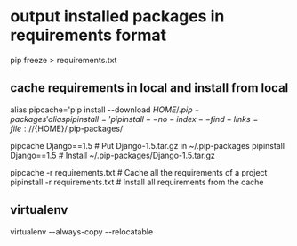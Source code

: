 # output installed packages in requirements format
pip freeze > requirements.txt 



## cache requirements in local and install from local
alias pipcache='pip install --download ${HOME}/.pip-packages'
alias pipinstall='pip install --no-index --find-links=file://${HOME}/.pip-packages/'

pipcache Django==1.5 # Put Django-1.5.tar.gz in ~/.pip-packages
pipinstall Django==1.5 # Install ~/.pip-packages/Django-1.5.tar.gz
 
pipcache -r requirements.txt # Cache all the requirements of a project
pipinstall -r requirements.txt # Install all requirements from the cache

## virtualenv
virtualenv --always-copy --relocatable
